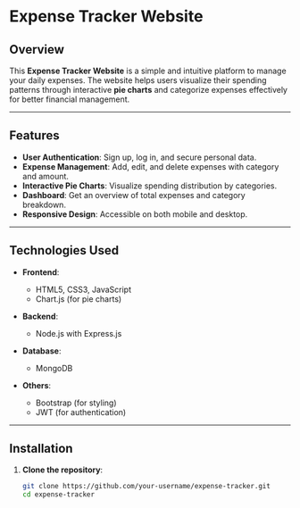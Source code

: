 # Expense Tracker Website

## Overview  
This **Expense Tracker Website** is a simple and intuitive platform to manage your daily expenses. The website helps users visualize their spending patterns through interactive **pie charts** and categorize expenses effectively for better financial management.

---

## Features  
- **User Authentication**: Sign up, log in, and secure personal data.  
- **Expense Management**: Add, edit, and delete expenses with category and amount.  
- **Interactive Pie Charts**: Visualize spending distribution by categories.  
- **Dashboard**: Get an overview of total expenses and category breakdown.  
- **Responsive Design**: Accessible on both mobile and desktop.  

---

## Technologies Used  
- **Frontend**:  
  - HTML5, CSS3, JavaScript  
  - Chart.js (for pie charts)  

- **Backend**:  
  - Node.js with Express.js  

- **Database**:  
  - MongoDB  

- **Others**:  
  - Bootstrap (for styling)  
  - JWT (for authentication)  

---

## Installation  

1. **Clone the repository**:  
   ```bash  
   git clone https://github.com/your-username/expense-tracker.git  
   cd expense-tracker  
